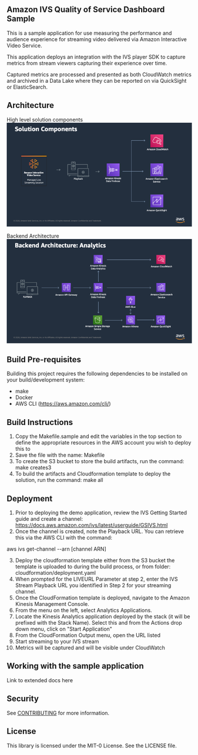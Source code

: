 ## Amazon IVS Quality of Service Dashboard Sample

This is a sample application for use measuring the performance and audience experience for streaming video delivered via Amazon Interactive Video Service.

This application deploys an integration with the IVS player SDK to capture metrics from stream viewers capturing their experience over time.

Captured metrics are processed and presented as both CloudWatch metrics and archived in a Data Lake where they can be reported on via QuickSight or ElasticSearch.

## Architecture

High level solution components
![Solution Components](./images/solution_components.png)

Backend Architecture
![Backend Architecture](./images/architecture.png)

## Build Pre-requisites

Building this project requires the following dependencies to be installed on your build/development system:

- make
- Docker
- AWS CLI (https://aws.amazon.com/cli/)

## Build Instructions

1. Copy the Makefile.sample and edit the variables in the top section to define the appropriate resources in the AWS account you wish to deploy this to
2. Save the file with the name: Makefile
3. To create the S3 bucket to store the build artifacts, run the command:
make creates3
4. To build the artifacts and Cloudformation template to deploy the solution, run the command:
make all

## Deployment

1. Prior to deploying the demo application, review the IVS Getting Started guide and create a channel: https://docs.aws.amazon.com/ivs/latest/userguide/GSIVS.html
2. Once the channel is created, note the Playback URL. You can retrieve this via the AWS CLI with the command:

aws ivs get-channel --arn [channel ARN]

3. Deploy the cloudformation template either from the S3 bucket the template is uploaded to during the build process, or from folder: cloudformation/deployment.yaml
4. When prompted for the LIVEURL Parameter at step 2, enter the IVS Stream Playback URL you identified in Step 2 for your streaming channel.
5. Once the CloudFormation template is deployed, navigate to the Amazon Kinesis Management Console.
6. From the menu on the left, select Analytics Applications.
7. Locate the Kinesis Analytics application deployed by the stack (it will be prefixed with the Stack Name). Select this and from the Actions drop down menu, click on "Start Application"
8. From the CloudFormation Output menu, open the URL listed
9. Start streaming to your IVS stream
10. Metrics will be captured and will be visible under CloudWatch

## Working with the sample application

Link to extended docs here

## Security

See [CONTRIBUTING](CONTRIBUTING.md#security-issue-notifications) for more information.

## License

This library is licensed under the MIT-0 License. See the LICENSE file.
